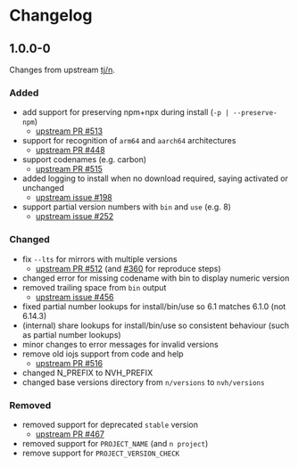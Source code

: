 # Changelog

<!-- markdownlint-disable MD024 -->

## 1.0.0-0

Changes from upstream [tj/n](https://github.com/tj/n).

### Added

- add support for preserving npm+npx during install (`-p | --preserve-npm`)
  - [upstream PR #513](https://github.com/tj/n/pull/513)
- support for recognition of `arm64` and `aarch64` architectures
  - [upstream PR #448](https://github.com/tj/n/pull/448)
- support codenames (e.g. carbon)
  - [upstream PR #515](https://github.com/tj/n/pull/515)
- added logging to install when no download required, saying activated or unchanged
  - [upstream issue #198](https://github.com/tj/n/issues/198)
- support partial version numbers with `bin` and `use` (e.g. 8)
  - [upstream issue #252](https://github.com/tj/n/issues/252)

### Changed

- fix `--lts` for mirrors with multiple versions
  - [upstream PR #512](https://github.com/tj/n/pull/512) (and [#360](https://github.com/tj/n/pull/360) for reproduce steps)
- changed error for missing codename with bin to display numeric version
- removed trailing space from `bin` output
  - [upstream issue #456](https://github.com/tj/n/issues/456)
- fixed partial number lookups for install/bin/use so 6.1 matches 6.1.0 (not 6.14.3)
- (internal) share lookups for install/bin/use so consistent behaviour (such as partial number lookups)
- minor changes to error messages for invalid versions
- remove old iojs support from code and help
  - [upstream PR #516](https://github.com/tj/n/pull/516)
- changed N_PREFIX to NVH_PREFIX
- changed base versions directory from `n/versions` to `nvh/versions`

### Removed

- removed support for deprecated `stable` version
  - [upstream PR #467](https://github.com/tj/n/pull/467)
- removed support for `PROJECT_NAME` (and `n project`)
- remove support for `PROJECT_VERSION_CHECK`

